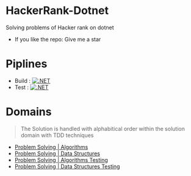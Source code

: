 # HackerRank-Dotnet
Solving problems of Hacker rank on dotnet

- If you like the repo: Give me a star

# Piplines 
- Build : [![.NET](https://github.com/AhmedKhalil777/HackerRank-Dotnet/actions/workflows/dotnet-build.yml/badge.svg)](https://github.com/AhmedKhalil777/HackerRank-Dotnet/actions/workflows/dotnet-build.yml)
- Test : [![.NET](https://github.com/AhmedKhalil777/HackerRank-Dotnet/actions/workflows/dotnet-Test.yml/badge.svg)](https://github.com/AhmedKhalil777/HackerRank-Dotnet/actions/workflows/dotnet-Test.yml)

# Domains
> The Solution is handled with alphabitical order within the solution domain with TDD techniques

- [Problem Solving | Algorithms](https://github.com/AhmedKhalil777/HackerRank-Dotnet/tree/main/Algorithms/HackerRank.Algorithms)
- [Problem Solving | Data Structures](https://github.com/AhmedKhalil777/HackerRank-Dotnet/tree/main/DataStructures/HackerRank.DataStructures)
- [Problem Solving | Algorithms Testing](https://github.com/AhmedKhalil777/HackerRank-Dotnet/tree/main/Algorithms/HackerRank.Algorithms.Tests)
- [Problem Solving | Data Structures Testing](https://github.com/AhmedKhalil777/HackerRank-Dotnet/tree/main/DataStructures/HackerRank.DataStructures.Tests)

